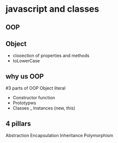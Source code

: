 # javascript and classes

## OOP

## Object
- clooection of properties and methods
- toLowerCase

## why us OOP

#3 parts of OOP
Object literal

- Constructor function
- Prototypws
- Classes
_ Instances (new, this)

## 4 pillars
Abstraction
Encapsulation
Inheritance
Polymorphism